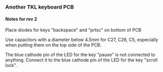 ### Another TKL keyboard PCB

#### Notes for rev 2

Place diodes for keys "backspace" and "prtsc" on bottom of PCB

Use capacitors with a diameter below 4.5mm for C27, C26, C5, especially when putting them on the top side of the PCB.

The blue cathode pin of the LED for the key "pause" is not connected to anything. Connect it to the blue cathode pin of the LED for the key "scroll lock". 
